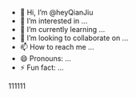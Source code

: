 - 👋 Hi, I’m @heyQianJiu
- 👀 I’m interested in ...
- 🌱 I’m currently learning ...
- 💞️ I’m looking to collaborate on ...
- 📫 How to reach me ...
- 😄 Pronouns: ...
- ⚡ Fun fact: ...

<!---
heyQianJiu/heyQianJiu is a ✨ special ✨ repository because its `README.md` (this file) appears on your GitHub profile.
You can click the Preview link to take a look at your changes.
--->
111111
